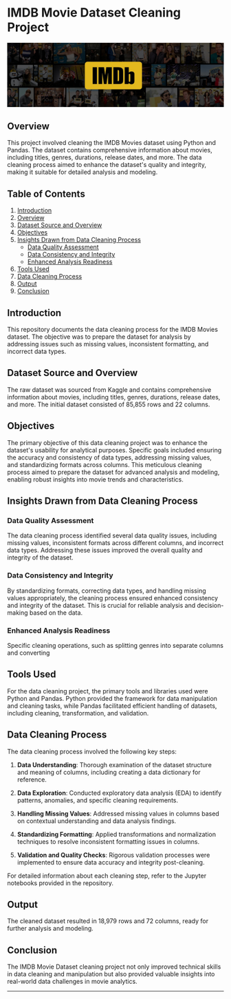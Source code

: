 # IMDB Movie Dataset Cleaning Project

![IMDBMoviesBanner](./images/imdb_banner.jpg)

## Overview

This project involved cleaning the IMDB Movies dataset using Python and Pandas. The dataset contains comprehensive information about movies, including titles, genres, durations, release dates, and more. The data cleaning process aimed to enhance the dataset's quality and integrity, making it suitable for detailed analysis and modeling.

## Table of Contents

1. [Introduction](#introduction)
2. [Overview](#overview)
3. [Dataset Source and Overview](#dataset-source-and-overview)
4. [Objectives](#objectives)
5. [Insights Drawn from Data Cleaning Process](#insights-drawn-from-data-cleaning-process)
    - [Data Quality Assessment](#data-quality-assessment)
    - [Data Consistency and Integrity](#data-consistency-and-integrity)
    - [Enhanced Analysis Readiness](#enhanced-analysis-readiness)
6. [Tools Used](#tools-used)
7. [Data Cleaning Process](#data-cleaning-process)
8. [Output](#output)
9. [Conclusion](#conclusion)

## Introduction

This repository documents the data cleaning process for the IMDB Movies dataset. The objective was to prepare the dataset for analysis by addressing issues such as missing values, inconsistent formatting, and incorrect data types.

## Dataset Source and Overview

The raw dataset was sourced from Kaggle and contains comprehensive information about movies, including titles, genres, durations, release dates, and more. The initial dataset consisted of 85,855 rows and 22 columns.

## Objectives

The primary objective of this data cleaning project was to enhance the dataset's usability for analytical purposes. Specific goals included ensuring the accuracy and consistency of data types, addressing missing values, and standardizing formats across columns. This meticulous cleaning process aimed to prepare the dataset for advanced analysis and modeling, enabling robust insights into movie trends and characteristics.

## Insights Drawn from Data Cleaning Process

### Data Quality Assessment

The data cleaning process identified several data quality issues, including missing values, inconsistent formats across different columns, and incorrect data types. Addressing these issues improved the overall quality and integrity of the dataset.

### Data Consistency and Integrity

By standardizing formats, correcting data types, and handling missing values appropriately, the cleaning process ensured enhanced consistency and integrity of the dataset. This is crucial for reliable analysis and decision-making based on the data.

### Enhanced Analysis Readiness

Specific cleaning operations, such as splitting genres into separate columns and converting

## Tools Used

For the data cleaning project, the primary tools and libraries used were Python and Pandas. Python provided the framework for data manipulation and cleaning tasks, while Pandas facilitated efficient handling of datasets, including cleaning, transformation, and validation.

## Data Cleaning Process

The data cleaning process involved the following key steps:

1. **Data Understanding**: Thorough examination of the dataset structure and meaning of columns, including creating a data dictionary for reference.
   
2. **Data Exploration**: Conducted exploratory data analysis (EDA) to identify patterns, anomalies, and specific cleaning requirements.
   
3. **Handling Missing Values**: Addressed missing values in columns based on contextual understanding and data analysis findings.
   
4. **Standardizing Formatting**: Applied transformations and normalization techniques to resolve inconsistent formatting issues in columns.
   
5. **Validation and Quality Checks**: Rigorous validation processes were implemented to ensure data accuracy and integrity post-cleaning.

For detailed information about each cleaning step, refer to the Jupyter notebooks provided in the repository.

## Output

The cleaned dataset resulted in 18,979 rows and 72 columns, ready for further analysis and modeling.

## Conclusion

The IMDB Movie Dataset cleaning project not only improved technical skills in data cleaning and manipulation but also provided valuable insights into real-world data challenges in movie analytics.

---